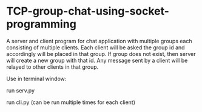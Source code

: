 # TCP-group-chat-using-socket-programming
A server and client program for chat application with multiple groups each consisting of multiple clients. Each client will be asked the group id and accordingly will be placed in that group. If group does not exist, then server will create a new group with that id. Any message sent by a client will be relayed to other clients in that group.

Use in terminal window:

  run serv.py
  
  run cli.py (can be run multiple times for each client)
